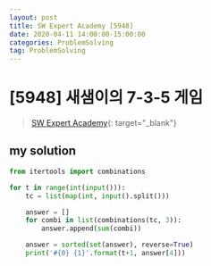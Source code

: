 ```yaml
---
layout: post
title: SW Expert Academy [5948]
date: 2020-04-11 14:00:00-15:00:00
categories: ProblemSolving
tag: ProblemSolving
---
```


# [5948] 새샘이의 7-3-5 게임
> [SW Expert Academy](https://swexpertacademy.com/main/main.do){: target="_blank"}

## my solution
```python
from itertools import combinations

for t in range(int(input())):
    tc = list(map(int, input().split()))

    answer = []
    for combi in list(combinations(tc, 3)):
        answer.append(sum(combi))

    answer = sorted(set(answer), reverse=True)
    print('#{0} {1}'.format(t+1, answer[4]))
```
